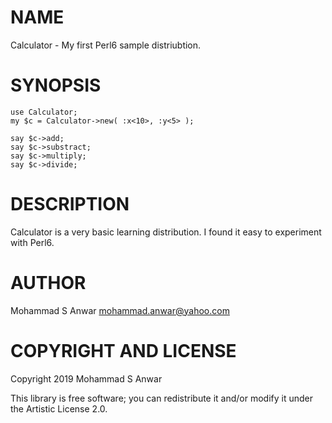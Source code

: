 NAME
====

Calculator - My first Perl6 sample distriubtion.

SYNOPSIS
========

```perl6
use Calculator;
my $c = Calculator->new( :x<10>, :y<5> );

say $c->add;
say $c->substract;
say $c->multiply;
say $c->divide;
```

DESCRIPTION
===========

Calculator is a very basic learning distribution. I found it easy to experiment with Perl6.

AUTHOR
======

Mohammad S Anwar <mohammad.anwar@yahoo.com>

COPYRIGHT AND LICENSE
=====================

Copyright 2019 Mohammad S Anwar

This library is free software; you can redistribute it and/or modify it under the Artistic License 2.0.

